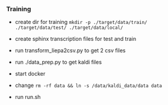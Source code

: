 
### Training

* create dir for training ```mkdir -p ./target/data/train/ ./target/data/test/ ./target/data/local/```
* create sphinx transcription files for test and train
* run transform_liepa2csv.py to get 2 csv files
* run ./data_prep.py to get kaldi files




* start docker
* change ```rm -rf data && ln -s /data/kaldi_data/data data```
* run run.sh
